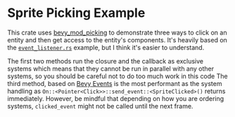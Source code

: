 # Sprite Picking Example
This crate uses [bevy_mod_picking](https://github.com/aevyrie/bevy_mod_picking) to demonstrate three ways to click on an entity and then get access to the entity's components.  It's heavily based on the [`event_listener.rs`](https://github.com/aevyrie/bevy_mod_picking/blob/main/examples/event_listener.rs) example, but I think it's easier to understand.

The first two methods run the closure and the callback as exclusive systems which means that they cannot be run in parallel with any other systems, so you should be careful not to do too much work in this code  The third method, based on [Bevy Events](https://bevy-cheatbook.github.io/programming/events.html) is the most performant as the system handling as `On::<Pointer<Click>>::send_event::<SpriteClicked>()` returns immediately.  However, be mindful that depending on how you are ordering systems, `clicked_event` might not be called until the next frame.